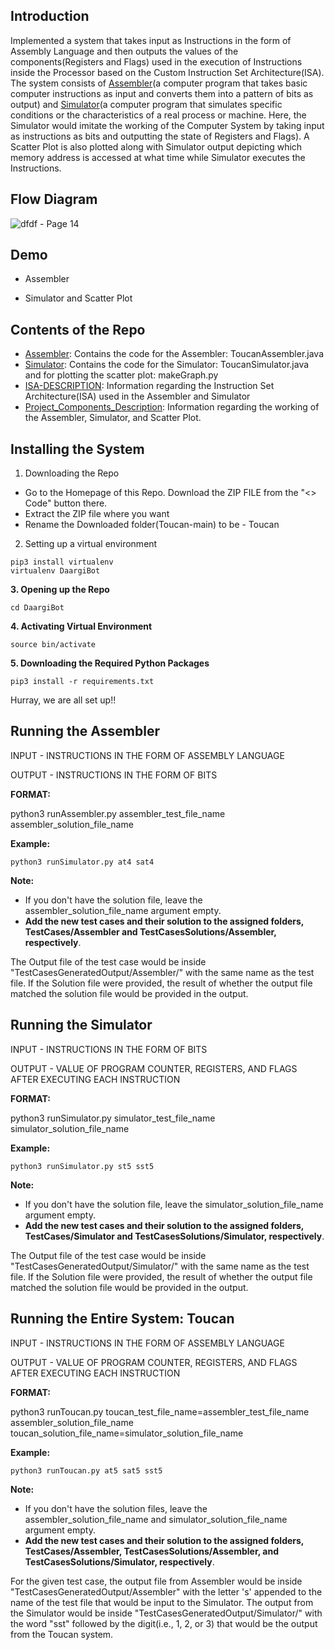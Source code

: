 ## Introduction

Implemented a system that takes input as Instructions in the form of Assembly Language and then outputs the values of the components(Registers and Flags) used in the execution of Instructions inside the Processor based on the Custom Instruction Set Architecture(ISA). The system consists of [Assembler](https://www.techtarget.com/searchdatacenter/definition/assembler#:~:text=An%20assembler%20is%20a%20program,use%20the%20term%20assembly%20language.)(a computer program that takes basic computer instructions as input and converts them into a pattern of bits as output) and [Simulator](https://www.dictionary.com/browse/simulator)(a computer program that simulates specific conditions or the characteristics of a real process or machine. Here, the Simulator would imitate the working of the Computer System by taking input as instructions as bits and outputting the state of Registers and Flags). A Scatter Plot is also plotted along with Simulator output depicting which memory address is accessed at what time while Simulator executes the Instructions.

## Flow Diagram

![dfdf - Page 14](https://github.com/abhit-rana/Toucan/assets/88608893/c7fb9a5d-8705-4d10-a760-e82a272264e4)

## Demo

* Assembler


* Simulator and Scatter Plot




## Contents of the Repo

* [Assembler](https://github.com/abhit-rana/Toucan/tree/main/Assembler): Contains the code for the Assembler: ToucanAssembler.java
* [Simulator](https://github.com/abhit-rana/Toucan/tree/main/Assembler): Contains the code for the Simulator: ToucanSimulator.java and for plotting the scatter plot: makeGraph.py
* [ISA-DESCRIPTION](https://github.com/abhit-rana/Toucan/blob/main/ISA-DESCRIPTION.pdf): Information regarding the Instruction Set Architecture(ISA) used in the Assembler and Simulator
* [Project_Components_Description](https://github.com/abhit-rana/Toucan/blob/main/Porject_Components_Description.pdf): Information regarding the working of the Assembler, Simulator, and Scatter Plot.

## Installing the System

1. Downloading the Repo

* Go to the Homepage of this Repo. Download the ZIP FILE from the "<> Code" button there.
* Extract the ZIP file where you want
* Rename the Downloaded folder(Toucan-main) to be - Toucan

2. Setting up a virtual environment
```
pip3 install virtualenv
virtualenv DaargiBot
```

**3. Opening up the Repo**
```
cd DaargiBot
```

**4. Activating Virtual Environment**
```
source bin/activate
```

**5. Downloading the Required Python Packages**
```
pip3 install -r requirements.txt
```

Hurray, we are all set up!!

## Running the Assembler

INPUT - INSTRUCTIONS IN THE FORM OF ASSEMBLY LANGUAGE

OUTPUT - INSTRUCTIONS IN THE FORM OF BITS

**FORMAT:**

python3 runAssembler.py assembler_test_file_name assembler_solution_file_name


**Example:**
```
python3 runSimulator.py at4 sat4
```

**Note:**

* If you don't have the solution file, leave the assembler_solution_file_name argument empty.
* **Add the new test cases and their solution to the assigned folders, TestCases/Assembler and TestCasesSolutions/Assembler, respectively**.

The Output file of the test case would be inside "TestCasesGeneratedOutput/Assembler/" with the same name as the test file. If the Solution file were provided, the result of whether the output file matched the solution file would be provided in the output.

## Running the Simulator

INPUT - INSTRUCTIONS IN THE FORM OF BITS

OUTPUT - VALUE OF PROGRAM COUNTER, REGISTERS, AND FLAGS AFTER EXECUTING EACH INSTRUCTION


**FORMAT:**

python3 runSimulator.py simulator_test_file_name simulator_solution_file_name


**Example:**
```
python3 runSimulator.py st5 sst5
```

**Note:**

* If you don't have the solution file, leave the simulator_solution_file_name argument empty.
* **Add the new test cases and their solution to the assigned folders, TestCases/Simulator and TestCasesSolutions/Simulator, respectively**.

The Output file of the test case would be inside "TestCasesGeneratedOutput/Simulator/" with the same name as the test file. If the Solution file were provided, the result of whether the output file matched the solution file would be provided in the output.

## Running the Entire System: Toucan

INPUT - INSTRUCTIONS IN THE FORM OF ASSEMBLY LANGUAGE

OUTPUT - VALUE OF PROGRAM COUNTER, REGISTERS, AND FLAGS AFTER EXECUTING EACH INSTRUCTION

**FORMAT:**

python3 runToucan.py toucan_test_file_name=assembler_test_file_name assembler_solution_file_name toucan_solution_file_name=simulator_solution_file_name


**Example:**
```
python3 runToucan.py at5 sat5 sst5
```

**Note:**

* If you don't have the solution files, leave the assembler_solution_file_name and simulator_solution_file_name argument empty.
* **Add the new test cases and their solution to the assigned folders, TestCases/Assembler, TestCasesSolutions/Assembler, and TestCasesSolutions/Simulator, respectively**.

For the given test case, the output file from Assembler would be inside "TestCasesGeneratedOutput/Assembler" with the letter 's' appended to the name of the test file that would be input to the Simulator. The output from the Simulator would be inside "TestCasesGeneratedOutput/Simulator/" with the word "sst" followed by the digit(i.e., 1, 2, or 3) that would be the output from the Toucan system. 
